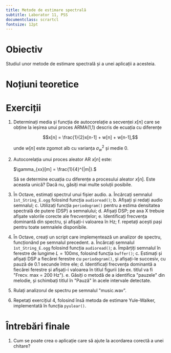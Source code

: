 ```yaml
---
title: Metode de estimare spectrală
subtitle: Laborator 11, PSS
documentclass: scrartcl
fontsize: 12pt
---
```


# Obiectiv

Studiul unor metode de estimare spectrală și a unei
aplicații a acesteia.

# Noțiuni teoretice


# Exerciții

1. Determinați media și funcția de autocorelație a secvenței $x[n]$ care se obține
la ieșirea unui proces ARMA(1,1) descris de ecuația cu diferențe
    
	$$x[n] = \frac{1}{2}x[n-1] + w[n] + w[n-1],$$
	
	unde $w[n]$ este zgomot alb cu varianța $\sigma_w^2$ și medie $0$.
	
2. Autocorelația unui proces aleator AR $x[n]$ este:

    $\gamma_{xx}[m] = \frac{1}{4}^{|m|}.$
	
	Să se determine ecuația cu diferențe a procesului aleator $x[n]$. Este aceasta unică? 
	Dacă nu, găsiți mai multe soluții posibile.

3. În Octave, estimați spectrul unui fișier audio.
	a. Încărcați semnalul `1st_String_E.ogg` folosind funcția `audioread()`;
    b. Afișați și redați audio semnalul;
	c. Utilizați funcția `periodogram()` pentru a estima densitatea spectrală de putere (DSP) a semnalului;
    d. Afișați DSP; pe axa X trebuie afișate valorile corecte ale frecvențelor;
	e. Identificați frecvența dominantă din spectru, și afișați-i valoarea în Hz;
    f. repetați acești pași pentru toate semnalele disponibile.

4. În Octave, creați un script care implementează un analizor de spectru, funcționând pe semnalul precedent.
    a. Încărcați semnalul `1st_String_E.ogg` folosind funcția `audioread()`;
   	a. Împărțiți semnalul în ferestre de lungime $L=100ms$, folosind funcția `buffer()`;
	c. Estimați și afișați DSP a fiecărei ferestre cu `periodogram()`, și afișați-le succesiv, cu pauză de 0.1 secunde între ele;
    d. Identificați frecvența dominantă a fiecărei ferestre și afișați-i valoarea în titlul figurii (de ex. titlul va fi "Frecv. max = 200 Hz").
    e. Găsiți o metodă de a identifica "pauzele" din melodie, și schimbați titlul în "Pauză" în acele intervale detectate.

5. Rulați analizorul de spectru pe semnalul "music.wav".

6. Repetați exercițiul 4, folosind însă metoda de estimare Yule-Walker, implementată în funcția `pyulear()`.

# Întrebări finale

1. Cum se poate crea o aplicație care să ajute la acordarea corectă a unei chitare?

